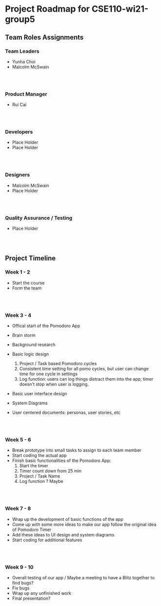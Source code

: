# Project Roadmap for CSE110-wi21-group5 

## __Team Roles Assignments__
### __Team Leaders__
- Yunha Choi
- Malcolm McSwain
<br>
<br>

### __Product Manager__
- Rui Cai
<br>
<br>

### __Developers__
- Place Holder
- Place Holder
<br>
<br>

### __Designers__
- Malcolm McSwain
- Place Holder
<br>
<br>

### __Quality Assurance / Testing__
- Place Holder


<br>
<br>

## __Project Timeline__

### __Week 1 - 2__
- Start the course
- Form the team

<br>
<br>

### __Week 3 - 4__
- Offical start of the Pomodoro App
- Brain storm
- Background research
- Basic logic design
  1. Project / Task based Pomodoro cycles
  2. Consistent time setting for all pomo cycles, but user can change time for one cycle in settings
  3. Log function: users can log things distract them into the app; timer doesn't stop when user is logging.
   
- Basic user interface design
- System Diagrams
- User centered documents: personas, user stories, etc


<br>
<br>

### __Week 5 - 6__
- Break prototype into small tasks to assign to each team member
- Start coding the actual app
- Finish basic functionalities of the Pomodoro App:
  1. Start the timer
  2. Timer count down from 25 min
  3. Project / Task Name
  4. Log function ? Maybe

<br>
<br>

### __Week 7 - 8__
- Wrap up the development of basic functions of the app
- Come up with some more ideas to make our app follow the original idea of Pomodoro Timer
- Add these ideas to UI design and system diagrams
- Start coding for additional features

<br>
<br>

### __Week 9 - 10__
- Overall testing of our app / Maybe a meeting to have a Blitz together to find bugs?
- Fix bugs
- Wrap up any unfinished work
- Final presentation?




